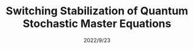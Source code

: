 ---
title: "Switching Stabilization of Quantum Stochastic Master Equations"
collection: publications
type: "journal"
permalink: /publication/journal/Switching_Stabilization_of_Quantum_Stochastic_Master_Equations
date: 2022/9/23
venue: 'arXiv preprint arXiv:2209.11709'
paperurl: 'https://arxiv.org/pdf/2209.11709.pdf'
---